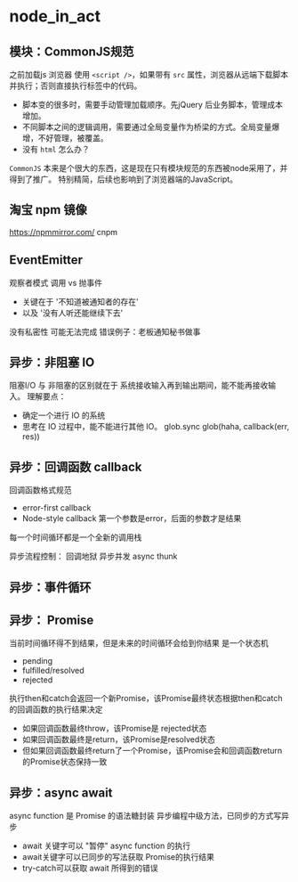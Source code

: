 # node_in_act

## 模块：CommonJS规范
之前加载js 浏览器 使用 `<script />`，如果带有 `src` 属性，浏览器从远端下载脚本并执行；否则直接执行标签中的代码。
* 脚本变的很多时，需要手动管理加载顺序。先jQuery 后业务脚本，管理成本增加。
* 不同脚本之间的逻辑调用，需要通过全局变量作为桥梁的方式。全局变量爆增，不好管理，被覆盖。
* 没有 `html` 怎么办？

`CommonJS` 本来是个很大的东西，这是现在只有模块规范的东西被node采用了，并得到了推广。
特别精简，后续也影响到了浏览器端的JavaScript。

## 淘宝 npm 镜像
https://npmmirror.com/
cnpm

## EventEmitter
观察者模式
调用 vs 抛事件
  * 关键在于 '不知道被通知者的存在'
  * 以及 '没有人听还能继续下去'

没有私密性 可能无法完成  错误例子：老板通知秘书做事

## 异步：非阻塞 IO
阻塞I/O 与 非阻塞的区别就在于 系统接收输入再到输出期间，能不能再接收输入。
理解要点：
  * 确定一个进行 IO 的系统
  * 思考在 IO 过程中，能不能进行其他 IO。
glob.sync
glob(haha, callback(err, res))

## 异步：回调函数 callback
回调函数格式规范
 * error-first callback
 * Node-style callback
第一个参数是error，后面的参数才是结果

每一个时间循环都是一个全新的调用栈

异步流程控制：
回调地狱
异步并发 async  thunk

## 异步：事件循环

## 异步： Promise
当前时间循环得不到结果，但是未来的时间循环会给到你结果
是一个状态机
 * pending
 * fulfilled/resolved
 * rejected

执行then和catch会返回一个新Promise，该Promise最终状态根据then和catch的回调函数的执行结果决定
* 如果回调函数最终throw，该Promise是 rejected状态
* 如果回调函数最终是return，该Promise是resolved状态
* 但如果回调函数最终return了一个Promise，该Promise会和回调函数return的Promise状态保持一致

## 异步：async await

async function 是 Promise 的语法糖封装
异步编程中级方法，已同步的方式写异步
* await 关键字可以 "暂停" async function 的执行
* await关键字可以已同步的写法获取 Promise的执行结果
* try-catch可以获取 await 所得到的错误
